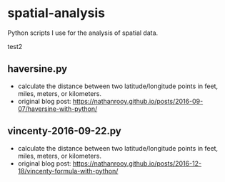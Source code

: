 # spatial-analysis
Python scripts I use for the analysis of spatial data.

test2

## haversine.py
- calculate the distance between two latitude/longitude points in feet, miles, meters, or kilometers.
- original blog post: https://nathanrooy.github.io/posts/2016-09-07/haversine-with-python/

## vincenty-2016-09-22.py
- calculate the distance between two latitude/longitude points in feet, miles, meters, or kilometers.
- original blog post: https://nathanrooy.github.io/posts/2016-12-18/vincenty-formula-with-python/
